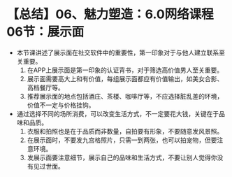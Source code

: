 # 【总结】06、魅力塑造：6.0网络课程06节：展示面

-   本节课讲述了展示面在社交软件中的重要性，第一印象对于与他人建立联系至关重要。
    1.  在APP上展示面是第一印象的认证背书，对于筛选高价值男人至关重要。
    2.  展示面需要高大上和有价值，每组展示面都应有价值输出，如美女合影、高档餐厅等。
    3.  推荐展示面的地点包括酒庄、茶楼、咖啡厅等，不应选择脏乱差的环境，价值不一定与价格挂钩。
-   通过选择不同的场所消费，可以改变生活方式，不一定要花大钱，关键在于品味和品质。
    1.  衣服和拍照也是在于品质而非数量，自拍要有形象，不要随意发风景照。
    2.  在展示面时，不要发九宫格照片，只需一到两张，也可以拍宠物，但要注意环境。
    3.  发展示面要注意细节，展示自己的品味和生活方式，不要让别人觉得你没有见过世面。